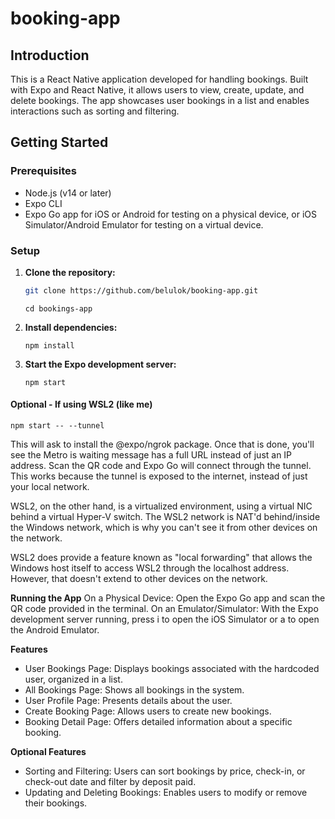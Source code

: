 # booking-app

## Introduction
This is a React Native application developed for handling bookings. Built with Expo and React Native, it allows users to view, create, update, and delete bookings. The app showcases user bookings in a list and enables interactions such as sorting and filtering.

## Getting Started

### Prerequisites
- Node.js (v14 or later)
- Expo CLI
- Expo Go app for iOS or Android for testing on a physical device, or iOS Simulator/Android Emulator for testing on a virtual device.

### Setup
1. **Clone the repository:**
   ```bash
   git clone https://github.com/belulok/booking-app.git
   ```
   ```
   cd bookings-app
   ```

2. **Install dependencies:**
    ```
    npm install
    ```

3. **Start the Expo development server:**
    ```
    npm start
    ```

#### Optional - If using WSL2 (like me)
```
npm start -- --tunnel
```

This will ask to install the @expo/ngrok package. Once that is done, you'll see the Metro is waiting message has a full URL instead of just an IP address. Scan the QR code and Expo Go will connect through the tunnel. This works because the tunnel is exposed to the internet, instead of just your local network.

WSL2, on the other hand, is a virtualized environment, using a virtual NIC behind a virtual Hyper-V switch. The WSL2 network is NAT'd behind/inside the Windows network, which is why you can't see it from other devices on the network.

WSL2 does provide a feature known as "local forwarding" that allows the Windows host itself to access WSL2 through the localhost address. However, that doesn't extend to other devices on the network.

**Running the App**
On a Physical Device: Open the Expo Go app and scan the QR code provided in the terminal.
On an Emulator/Simulator: With the Expo development server running, press i to open the iOS Simulator or a to open the Android Emulator.

**Features**
- User Bookings Page: Displays bookings associated with the hardcoded user, organized in a list.
- All Bookings Page: Shows all bookings in the system.
- User Profile Page: Presents details about the user.
- Create Booking Page: Allows users to create new bookings.
- Booking Detail Page: Offers detailed information about a specific booking.

**Optional Features**
- Sorting and Filtering: Users can sort bookings by price, check-in, or check-out date and filter by deposit paid.
- Updating and Deleting Bookings: Enables users to modify or remove their bookings.